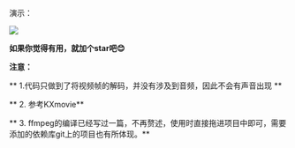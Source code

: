 演示：

![](https://github.com/ytdxxt10/FFmpeg_Video/raw/master/FFmpeg_Video/ffmpeg.gif)

**如果你觉得有用，就加个star吧😊**

**注意：**

** 1.代码只做到了将视频帧的解码，并没有涉及到音频，因此不会有声音出现 **

** 2. 参考KXmovie**

** 3. ffmpeg的编译已经写过一篇，不再赘述，使用时直接拖进项目中即可，需要添加的依赖库git上的项目也有所体现。**


